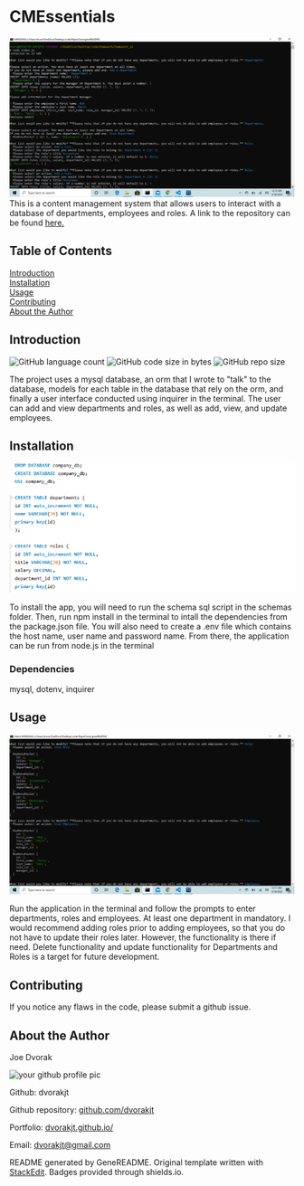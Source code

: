 # CMEssentials
![Screenshot of CMEssentials by dvorakjt](./assets/screenshots/screen-1.png)
This is a content management system that allows users to interact with a database of departments, employees and roles. A link to the repository can be found [here.](https://github.com/dvorakjt/CMEssentials)
## Table of Contents

[Introduction](#introduction)  
[Installation](#installation)  
[Usage](#usage)  
[Contributing](#contributing)  
[About the Author](#about-the-author)  

## Introduction

![GitHub language count](https://img.shields.io/github/languages/count/dvorakjt/CMEssentials) ![GitHub code size in bytes](https://img.shields.io/github/languages/code-size/dvorakjt/CMEssentials) ![GitHub repo size](https://img.shields.io/github/repo-size/dvorakjt/CMEssentials)

The project uses a mysql database, an orm that I wrote to "talk" to the database, models for each table in the database that rely on the orm, and finally a user interface conducted using inquirer in the terminal. The user can add and view departments and roles, as well as add, view, and update employees.

## Installation
![Installation Image ](./assets/screenshots/screen-2.png)

To install the app, you will need to run the schema sql script in the schemas folder. Then, run npm install in the terminal to intall the dependencies from the package.json file. You will also need to create a .env file which contains the host name, user name and password name. From there, the application can be run from node.js in the terminal

### Dependencies

mysql, dotenv, inquirer

## Usage
![Usage Image](./assets/screenshots/screen-3.png)

Run the application in the terminal and follow the prompts to enter departments, roles and employees. At least one department in mandatory. I would recommend adding roles prior to adding employees, so that you do not have to update their roles later. However, the functionality is there if need. Delete functionality and update functionality for Departments and Roles is a target for future development.


## Contributing

If you notice any flaws in the code, please submit a github issue. 


## About the Author

Joe Dvorak

![your github profile pic](https://avatars3.githubusercontent.com/u/61166366?v=4)

Github: dvorakjt

Github repository: [github.com/dvorakjt](https://github.com/dvorakjt/)

Portfolio: [dvorakjt.github.io/](https://userName.github.io/)

Email: dvorakjt@gmail.com

README generated by GeneREADME. Original template written with [StackEdit](https://stackedit.io/). Badges provided through shields.io.
